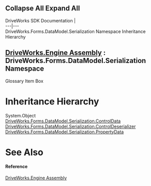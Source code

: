 Collapse All Expand All  
---  
DriveWorks SDK Documentation  |   
---|---  
DriveWorks.Forms.DataModel.Serialization Namespace Inheritance Hierarchy   
  
[DriveWorks.Engine Assembly](topic2156.md) : DriveWorks.Forms.DataModel.Serialization Namespace  
---  
  
Glossary Item Box

# Inheritance Hierarchy

System.Object  
[DriveWorks.Forms.DataModel.Serialization.ControlData](topic9593.md)  
[DriveWorks.Forms.DataModel.Serialization.ControlDeserializer](topic9604.md)  
[DriveWorks.Forms.DataModel.Serialization.PropertyData](topic9611.md)  


# See Also

#### Reference

[DriveWorks.Engine Assembly](topic2156.md)


